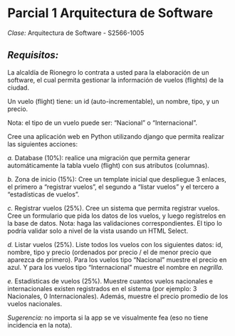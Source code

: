# Parcial 1 Arquitectura de Software

*Clase:* Arquitectura de Software - S2566-1005

## *Requisitos:*

La alcaldía de Rionegro lo contrata a usted para la elaboración de un software, el cual permita gestionar la información de vuelos (flights) de la ciudad.
  
Un vuelo (flight) tiene: un id (auto-incrementable), un nombre, tipo, y un precio.
  
Nota: el tipo de un vuelo puede ser: “Nacional” o “Internacional”.
  
Cree una aplicación web en Python utilizando django que permita realizar las siguientes acciones:
  
*a.* Database (10%): realice una migración que permita generar automáticamente la tabla vuelo (flight) con sus atributos (columnas).
  
*b.* Zona de inicio (15%): Cree un template inicial que despliegue 3 enlaces, el primero a “registrar vuelos”, el segundo a “listar vuelos” y el tercero a “estadísticas de vuelos”. 
  
*c.* Registrar vuelos (25%). Cree un sistema que permita registrar vuelos. Cree un formulario que pida los datos de los vuelos, y luego regístrelos en la base de datos. Nota: haga las validaciones correspondientes. El tipo lo podría validar solo a nivel de la vista usando un HTML Select.
  
*d.* Listar vuelos (25%). Liste todos los vuelos con los siguientes datos: id, nombre, tipo y precio (ordenados por precio / el de menor precio que aparezca de primero). Para los vuelos tipo “Nacional” muestre el precio en azul. Y para los vuelos tipo “Internacional” muestre el nombre en *negrilla*.
  
*e.* Estadísticas de vuelos (25%). Muestre cuantos vuelos nacionales e internacionales existen registrados en el sistema (por ejemplo: 3 Nacionales, 0 Internacionales). Además, muestre el precio promedio de los vuelos nacionales.
  
*Sugerencia:* no importa si la app se ve visualmente fea (eso no tiene incidencia en la nota).
 

